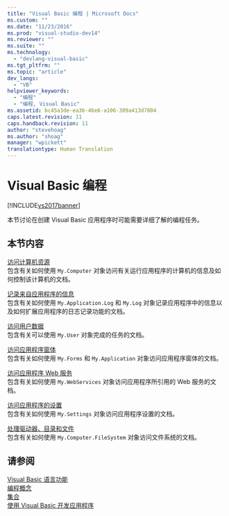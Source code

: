 ```yaml
---
title: "Visual Basic 编程 | Microsoft Docs"
ms.custom: ""
ms.date: "11/23/2016"
ms.prod: "visual-studio-dev14"
ms.reviewer: ""
ms.suite: ""
ms.technology: 
  - "devlang-visual-basic"
ms.tgt_pltfrm: ""
ms.topic: "article"
dev_langs: 
  - "VB"
helpviewer_keywords: 
  - "编程"
  - "编程, Visual Basic"
ms.assetid: bc45a3de-ea36-46e6-a106-309a413d7804
caps.latest.revision: 11
caps.handback.revision: 11
author: "stevehoag"
ms.author: "shoag"
manager: "wpickett"
translationtype: Human Translation
---
```

# Visual Basic 编程
[!INCLUDE[vs2017banner](../../../csharp/includes/vs2017banner.md)]

本节讨论在创建 Visual Basic 应用程序时可能需要详细了解的编程任务。  
  
## 本节内容  
 [访问计算机资源](../../../visual-basic/developing-apps/programming/computer-resources/index.md)  
 包含有关如何使用 `My.Computer` 对象访问有关运行应用程序的计算机的信息及如何控制该计算机的文档。  
  
 [记录来自应用程序的信息](../../../visual-basic/developing-apps/programming/log-info/logging-information-from-the-application.md)  
 包含有关如何使用 `My.Application.Log` 和 `My.Log` 对象记录应用程序中的信息以及如何扩展应用程序的日志记录功能的文档。  
  
 [访问用户数据](../../../visual-basic/developing-apps/programming/accessing-user-data.md)  
 包含有关可以使用 `My.User` 对象完成的任务的文档。  
  
 [访问应用程序窗体](../../../visual-basic/developing-apps/programming/accessing-application-forms.md)  
 包含有关如何使用 `My.Forms` 和 `My.Application` 对象访问应用程序窗体的文档。  
  
 [访问应用程序 Web 服务](../../../visual-basic/developing-apps/programming/accessing-application-web-services.md)  
 包含有关如何使用 `My.WebServices` 对象访问应用程序所引用的 Web 服务的文档。  
  
 [访问应用程序的设置](../../../visual-basic/developing-apps/programming/app-settings/accessing-application-settings.md)  
 包含有关如何使用 `My.Settings` 对象访问应用程序设置的文档。  
  
 [处理驱动器、目录和文件](../../../visual-basic/developing-apps/programming/drives-directories-files/index.md)  
 包含有关如何使用 `My.Computer.FileSystem` 对象访问文件系统的文档。  
  
## 请参阅  
 [Visual Basic 语言功能](../../../visual-basic/programming-guide/language-features/index.md)   
 [编程概念](../Topic/Programming%20Concepts.md)   
 [集合](../Topic/Collections%20\(C%23%20and%20Visual%20Basic\).md)   
 [使用 Visual Basic 开发应用程序](../../../visual-basic/developing-apps/index.md)